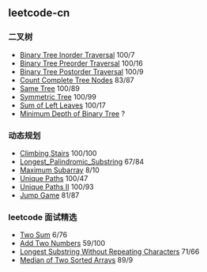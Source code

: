 ## leetcode-cn

### 二叉树
* [Binary Tree Inorder Traversal](Binary_Tree_Inorder_Traversal.go) 100/7
* [Binary Tree Preorder Traversal](Binary_Tree_Preorder_Traversal.go) 100/16
* [Binary Tree Postorder Traversal](Binary_Tree_Postorder_Traversal.go) 100/9
* [Count Complete Tree Nodes](Count_Complete_Tree_Nodes.go) 83/87
* [Same Tree](Same_Tree.go) 100/89
* [Symmetric Tree](Symmetric_Tree.go) 100/99
* [Sum of Left Leaves](Sum_of_Left_Leaves.go) 100/17
* [Minimum Depth of Binary Tree](Minimum_Depth_of_Binary_Tree.go) ?

### 动态规划
* [Climbing Stairs](./Climbing_Stairs.go) 100/100
* [Longest_Palindromic_Substring](./Longest_Palindromic_Substring.go) 67/84 
* [Maximum Subarray](./Maximum_Subarray.go) 8/10
* [Unique Paths](./Unique_Paths.go) 100/47
* [Unique Paths II](./Unique_Paths_II.go) 100/93
* [Jump Game](./Jump_Game.go) 81/87

### leetcode 面试精选
* [Two Sum](./Two_Sum.go) 6/76
* [Add Two Numbers](./Add_Two_Numbers.go) 59/100
* [Longest Substring Without Repeating Characters](Longest_Substring_Without_Repeating_Characters.go) 71/66
* [Median of Two Sorted Arrays](Median_of_Two_Sorted_Arrays.go) 89/9


